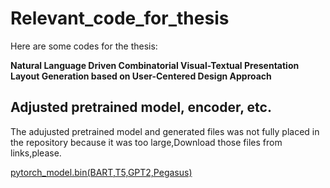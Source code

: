 # Relevant_code_for_thesis
Here are some codes for the thesis: 

**Natural Language Driven Combinatorial 
Visual-Textual Presentation Layout Generation based on User-Centered Design Approach**

## Adjusted pretrained model, encoder, etc.
The adujusted pretrained model and generated files was not fully placed in the repository because it was too large,Download those files from links,please.

[pytorch_model.bin(BART,T5,GPT2,Pegasus)](https://drive.google.com/file/d/1QBIGBFVbM-qJgbXOq3FELyfcV0AhTEpO/view?usp=sharing)
